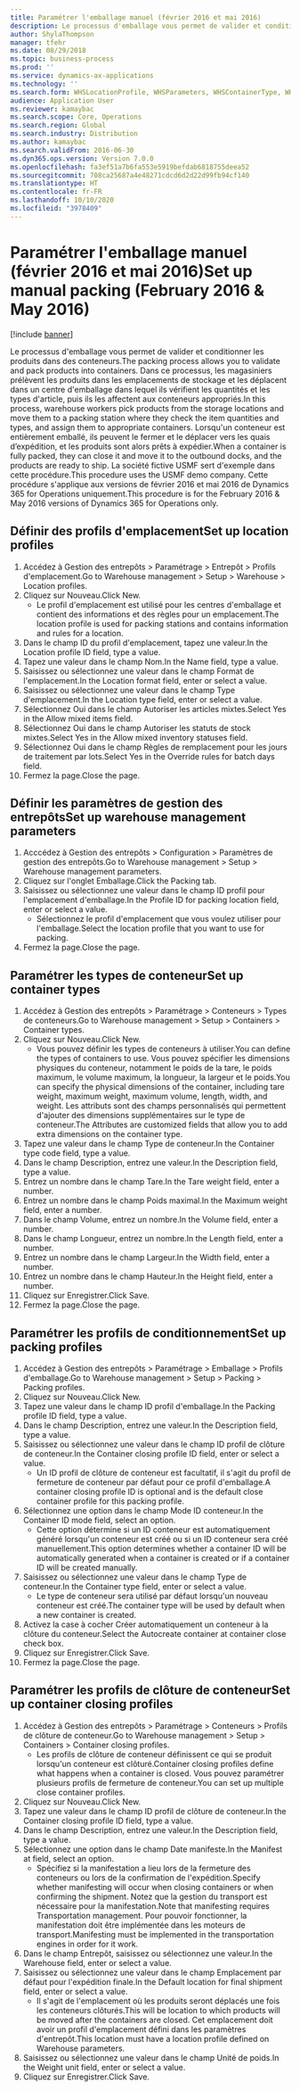 ```yaml
---
title: Paramétrer l'emballage manuel (février 2016 et mai 2016)
description: Le processus d'emballage vous permet de valider et conditionner les produits dans des conteneurs.
author: ShylaThompson
manager: tfehr
ms.date: 08/29/2018
ms.topic: business-process
ms.prod: ''
ms.service: dynamics-ax-applications
ms.technology: ''
ms.search.form: WHSLocationProfile, WHSParameters, WHSContainerType, WHSPackProfile, WHSCloseContainerProfile, InventLocationIdLookup, UnitOfMeasureLookup
audience: Application User
ms.reviewer: kamaybac
ms.search.scope: Core, Operations
ms.search.region: Global
ms.search.industry: Distribution
ms.author: kamaybac
ms.search.validFrom: 2016-06-30
ms.dyn365.ops.version: Version 7.0.0
ms.openlocfilehash: fa3ef51a7b6fa553e5919befdab6818755deea52
ms.sourcegitcommit: 708ca25687a4e48271cdcd6d2d22d99fb94cf140
ms.translationtype: HT
ms.contentlocale: fr-FR
ms.lasthandoff: 10/10/2020
ms.locfileid: "3978409"
---
```

# <a name="set-up-manual-packing-february-2016--may-2016"></a><span data-ttu-id="27e57-103">Paramétrer l'emballage manuel (février 2016 et mai 2016)</span><span class="sxs-lookup"><span data-stu-id="27e57-103">Set up manual packing (February 2016 & May 2016)</span></span>

[!include [banner](../../includes/banner.md)]

<span data-ttu-id="27e57-104">Le processus d'emballage vous permet de valider et conditionner les produits dans des conteneurs.</span><span class="sxs-lookup"><span data-stu-id="27e57-104">The packing process allows you to validate and pack products into containers.</span></span> <span data-ttu-id="27e57-105">Dans ce processus, les magasiniers prélèvent les produits dans les emplacements de stockage et les déplacent dans un centre d'emballage dans lequel ils vérifient les quantités et les types d'article, puis ils les affectent aux conteneurs appropriés.</span><span class="sxs-lookup"><span data-stu-id="27e57-105">In this process, warehouse workers pick products from the storage locations and move them to a packing station where they check the item quantities and types, and assign them to appropriate containers.</span></span> <span data-ttu-id="27e57-106">Lorsqu'un conteneur est entièrement emballé, ils peuvent le fermer et le déplacer vers les quais d’expédition, et les produits sont alors prêts à expédier.</span><span class="sxs-lookup"><span data-stu-id="27e57-106">When a container is fully packed, they can close it and move it to the outbound docks, and the products are ready to ship.</span></span> <span data-ttu-id="27e57-107">La société fictive USMF sert d'exemple dans cette procédure.</span><span class="sxs-lookup"><span data-stu-id="27e57-107">This procedure uses the USMF demo company.</span></span> <span data-ttu-id="27e57-108">Cette procédure s'applique aux versions de février 2016 et mai 2016 de Dynamics 365 for Operations uniquement.</span><span class="sxs-lookup"><span data-stu-id="27e57-108">This procedure is for the February 2016 & May 2016 versions of Dynamics 365 for Operations only.</span></span>


## <a name="set-up-location-profiles"></a><span data-ttu-id="27e57-109">Définir des profils d'emplacement</span><span class="sxs-lookup"><span data-stu-id="27e57-109">Set up location profiles</span></span>
1. <span data-ttu-id="27e57-110">Accédez à Gestion des entrepôts > Paramétrage > Entrepôt > Profils d'emplacement.</span><span class="sxs-lookup"><span data-stu-id="27e57-110">Go to Warehouse management > Setup > Warehouse > Location profiles.</span></span>
2. <span data-ttu-id="27e57-111">Cliquez sur Nouveau.</span><span class="sxs-lookup"><span data-stu-id="27e57-111">Click New.</span></span>
    * <span data-ttu-id="27e57-112">Le profil d'emplacement est utilisé pour les centres d'emballage et contient des informations et des règles pour un emplacement.</span><span class="sxs-lookup"><span data-stu-id="27e57-112">The location profile is used for packing stations and contains information and rules for a location.</span></span>  
3. <span data-ttu-id="27e57-113">Dans le champ ID du profil d'emplacement, tapez une valeur.</span><span class="sxs-lookup"><span data-stu-id="27e57-113">In the Location profile ID field, type a value.</span></span>
4. <span data-ttu-id="27e57-114">Tapez une valeur dans le champ Nom.</span><span class="sxs-lookup"><span data-stu-id="27e57-114">In the Name field, type a value.</span></span>
5. <span data-ttu-id="27e57-115">Saisissez ou sélectionnez une valeur dans le champ Format de l'emplacement.</span><span class="sxs-lookup"><span data-stu-id="27e57-115">In the Location format field, enter or select a value.</span></span>
6. <span data-ttu-id="27e57-116">Saisissez ou sélectionnez une valeur dans le champ Type d'emplacement.</span><span class="sxs-lookup"><span data-stu-id="27e57-116">In the Location type field, enter or select a value.</span></span>
7. <span data-ttu-id="27e57-117">Sélectionnez Oui dans le champ Autoriser les articles mixtes.</span><span class="sxs-lookup"><span data-stu-id="27e57-117">Select Yes in the Allow mixed items field.</span></span>
8. <span data-ttu-id="27e57-118">Sélectionnez Oui dans le champ Autoriser les statuts de stock mixtes.</span><span class="sxs-lookup"><span data-stu-id="27e57-118">Select Yes in the Allow mixed  inventory statuses field.</span></span>
9. <span data-ttu-id="27e57-119">Sélectionnez Oui dans le champ Règles de remplacement pour les jours de traitement par lots.</span><span class="sxs-lookup"><span data-stu-id="27e57-119">Select Yes in the Override rules for batch days field.</span></span>
10. <span data-ttu-id="27e57-120">Fermez la page.</span><span class="sxs-lookup"><span data-stu-id="27e57-120">Close the page.</span></span>

## <a name="set-up-warehouse-management-parameters"></a><span data-ttu-id="27e57-121">Définir les paramètres de gestion des entrepôts</span><span class="sxs-lookup"><span data-stu-id="27e57-121">Set up warehouse management parameters</span></span> 
1. <span data-ttu-id="27e57-122">Acccédez à Gestion des entrepôts > Configuration > Paramètres de gestion des entrepôts.</span><span class="sxs-lookup"><span data-stu-id="27e57-122">Go to Warehouse management > Setup > Warehouse management parameters.</span></span>
2. <span data-ttu-id="27e57-123">Cliquez sur l'onglet Emballage.</span><span class="sxs-lookup"><span data-stu-id="27e57-123">Click the Packing tab.</span></span>
3. <span data-ttu-id="27e57-124">Saisissez ou sélectionnez une valeur dans le champ ID profil pour l'emplacement d'emballage.</span><span class="sxs-lookup"><span data-stu-id="27e57-124">In the Profile ID for packing location field, enter or select a value.</span></span>
    * <span data-ttu-id="27e57-125">Sélectionnez le profil d'emplacement que vous voulez utiliser pour l'emballage.</span><span class="sxs-lookup"><span data-stu-id="27e57-125">Select the location profile that you want to use for packing.</span></span>  
4. <span data-ttu-id="27e57-126">Fermez la page.</span><span class="sxs-lookup"><span data-stu-id="27e57-126">Close the page.</span></span>

## <a name="set-up-container-types"></a><span data-ttu-id="27e57-127">Paramétrer les types de conteneur</span><span class="sxs-lookup"><span data-stu-id="27e57-127">Set up container types</span></span>
1. <span data-ttu-id="27e57-128">Accédez à Gestion des entrepôts > Paramétrage > Conteneurs > Types de conteneurs.</span><span class="sxs-lookup"><span data-stu-id="27e57-128">Go to Warehouse management > Setup > Containers > Container types.</span></span>
2. <span data-ttu-id="27e57-129">Cliquez sur Nouveau.</span><span class="sxs-lookup"><span data-stu-id="27e57-129">Click New.</span></span>
    * <span data-ttu-id="27e57-130">Vous pouvez définir les types de conteneurs à utiliser.</span><span class="sxs-lookup"><span data-stu-id="27e57-130">You can define the types of containers to use.</span></span> <span data-ttu-id="27e57-131">Vous pouvez spécifier les dimensions physiques du conteneur, notamment le poids de la tare, le poids maximum, le volume maximum, la longueur, la largeur et le poids.</span><span class="sxs-lookup"><span data-stu-id="27e57-131">You can specify the physical dimensions of the container, including tare weight, maximum weight, maximum volume, length, width, and weight.</span></span>  <span data-ttu-id="27e57-132">Les attributs sont des champs personnalisés qui permettent d'ajouter des dimensions supplémentaires sur le type de conteneur.</span><span class="sxs-lookup"><span data-stu-id="27e57-132">The Attributes are customized fields that allow you to add extra dimensions on the container type.</span></span>     
3. <span data-ttu-id="27e57-133">Tapez une valeur dans le champ Type de conteneur.</span><span class="sxs-lookup"><span data-stu-id="27e57-133">In the Container type code field, type a value.</span></span>
4. <span data-ttu-id="27e57-134">Dans le champ Description, entrez une valeur.</span><span class="sxs-lookup"><span data-stu-id="27e57-134">In the Description field, type a value.</span></span>
5. <span data-ttu-id="27e57-135">Entrez un nombre dans le champ Tare.</span><span class="sxs-lookup"><span data-stu-id="27e57-135">In the Tare weight field, enter a number.</span></span>
6. <span data-ttu-id="27e57-136">Entrez un nombre dans le champ Poids maximal.</span><span class="sxs-lookup"><span data-stu-id="27e57-136">In the Maximum weight field, enter a number.</span></span>
7. <span data-ttu-id="27e57-137">Dans le champ Volume, entrez un nombre.</span><span class="sxs-lookup"><span data-stu-id="27e57-137">In the Volume field, enter a number.</span></span>
8. <span data-ttu-id="27e57-138">Dans le champ Longueur, entrez un nombre.</span><span class="sxs-lookup"><span data-stu-id="27e57-138">In the Length field, enter a number.</span></span>
9. <span data-ttu-id="27e57-139">Entrez un nombre dans le champ Largeur.</span><span class="sxs-lookup"><span data-stu-id="27e57-139">In the Width field, enter a number.</span></span>
10. <span data-ttu-id="27e57-140">Entrez un nombre dans le champ Hauteur.</span><span class="sxs-lookup"><span data-stu-id="27e57-140">In the Height field, enter a number.</span></span>
11. <span data-ttu-id="27e57-141">Cliquez sur Enregistrer.</span><span class="sxs-lookup"><span data-stu-id="27e57-141">Click Save.</span></span>
12. <span data-ttu-id="27e57-142">Fermez la page.</span><span class="sxs-lookup"><span data-stu-id="27e57-142">Close the page.</span></span>

## <a name="set-up-packing-profiles"></a><span data-ttu-id="27e57-143">Paramétrer les profils de conditionnement</span><span class="sxs-lookup"><span data-stu-id="27e57-143">Set up packing profiles</span></span>
1. <span data-ttu-id="27e57-144">Accédez à Gestion des entrepôts > Paramétrage > Emballage > Profils d'emballage.</span><span class="sxs-lookup"><span data-stu-id="27e57-144">Go to Warehouse management > Setup > Packing > Packing profiles.</span></span>
2. <span data-ttu-id="27e57-145">Cliquez sur Nouveau.</span><span class="sxs-lookup"><span data-stu-id="27e57-145">Click New.</span></span>
3. <span data-ttu-id="27e57-146">Tapez une valeur dans le champ ID profil d'emballage.</span><span class="sxs-lookup"><span data-stu-id="27e57-146">In the Packing profile ID field, type a value.</span></span>
4. <span data-ttu-id="27e57-147">Dans le champ Description, entrez une valeur.</span><span class="sxs-lookup"><span data-stu-id="27e57-147">In the Description field, type a value.</span></span>
5. <span data-ttu-id="27e57-148">Saisissez ou sélectionnez une valeur dans le champ ID profil de clôture de conteneur.</span><span class="sxs-lookup"><span data-stu-id="27e57-148">In the Container closing profile ID field, enter or select a value.</span></span>
    * <span data-ttu-id="27e57-149">Un ID profil de clôture de conteneur est facultatif, il s'agit du profil de fermeture de conteneur par défaut pour ce profil d'emballage.</span><span class="sxs-lookup"><span data-stu-id="27e57-149">A container closing profile ID is optional and is the default close container profile for this packing profile.</span></span>  
6. <span data-ttu-id="27e57-150">Sélectionnez une option dans le champ Mode ID conteneur.</span><span class="sxs-lookup"><span data-stu-id="27e57-150">In the Container ID mode field, select an option.</span></span>
    * <span data-ttu-id="27e57-151">Cette option détermine si un ID conteneur est automatiquement généré lorsqu'un conteneur est créé ou si un ID conteneur sera créé manuellement.</span><span class="sxs-lookup"><span data-stu-id="27e57-151">This option determines whether a container ID will be automatically generated when a container is created or if a container ID will be created manually.</span></span>  
7. <span data-ttu-id="27e57-152">Saisissez ou sélectionnez une valeur dans le champ Type de conteneur.</span><span class="sxs-lookup"><span data-stu-id="27e57-152">In the Container type field, enter or select a value.</span></span>
    * <span data-ttu-id="27e57-153">Le type de conteneur sera utilisé par défaut lorsqu'un nouveau conteneur est créé.</span><span class="sxs-lookup"><span data-stu-id="27e57-153">The container type will be used by default when a new container is created.</span></span>  
8. <span data-ttu-id="27e57-154">Activez la case à cocher Créer automatiquement un conteneur à la clôture du conteneur.</span><span class="sxs-lookup"><span data-stu-id="27e57-154">Select the Autocreate container at container close check box.</span></span>
9. <span data-ttu-id="27e57-155">Cliquez sur Enregistrer.</span><span class="sxs-lookup"><span data-stu-id="27e57-155">Click Save.</span></span>
10. <span data-ttu-id="27e57-156">Fermez la page.</span><span class="sxs-lookup"><span data-stu-id="27e57-156">Close the page.</span></span>

## <a name="set-up-container-closing-profiles"></a><span data-ttu-id="27e57-157">Paramétrer les profils de clôture de conteneur</span><span class="sxs-lookup"><span data-stu-id="27e57-157">Set up container closing profiles</span></span>
1. <span data-ttu-id="27e57-158">Accédez à Gestion des entrepôts > Paramétrage > Conteneurs > Profils de clôture de conteneur.</span><span class="sxs-lookup"><span data-stu-id="27e57-158">Go to Warehouse management > Setup > Containers > Container closing profiles.</span></span>
    * <span data-ttu-id="27e57-159">Les profils de clôture de conteneur définissent ce qui se produit lorsqu'un conteneur est clôturé.</span><span class="sxs-lookup"><span data-stu-id="27e57-159">Container closing profiles define what happens when a container is closed.</span></span> <span data-ttu-id="27e57-160">Vous pouvez paramétrer plusieurs profils de fermeture de conteneur.</span><span class="sxs-lookup"><span data-stu-id="27e57-160">You can set up multiple close container profiles.</span></span>       
2. <span data-ttu-id="27e57-161">Cliquez sur Nouveau.</span><span class="sxs-lookup"><span data-stu-id="27e57-161">Click New.</span></span>
3. <span data-ttu-id="27e57-162">Tapez une valeur dans le champ ID profil de clôture de conteneur.</span><span class="sxs-lookup"><span data-stu-id="27e57-162">In the Container closing profile ID field, type a value.</span></span>
4. <span data-ttu-id="27e57-163">Dans le champ Description, entrez une valeur.</span><span class="sxs-lookup"><span data-stu-id="27e57-163">In the Description field, type a value.</span></span>
5. <span data-ttu-id="27e57-164">Sélectionnez une option dans le champ Date manifeste.</span><span class="sxs-lookup"><span data-stu-id="27e57-164">In the Manifest at field, select an option.</span></span>
    * <span data-ttu-id="27e57-165">Spécifiez si la manifestation a lieu lors de la fermeture des conteneurs ou lors de la confirmation de l'expédition.</span><span class="sxs-lookup"><span data-stu-id="27e57-165">Specify whether manifesting will occur when closing containers or when confirming the shipment.</span></span> <span data-ttu-id="27e57-166">Notez que la gestion du transport est nécessaire pour la manifestation.</span><span class="sxs-lookup"><span data-stu-id="27e57-166">Note that manifesting requires Transportation management.</span></span> <span data-ttu-id="27e57-167">Pour pouvoir fonctionner, la manifestation doit être implémentée dans les moteurs de transport.</span><span class="sxs-lookup"><span data-stu-id="27e57-167">Manifesting must be implemented in the transportation engines in order for it work.</span></span>  
6. <span data-ttu-id="27e57-168">Dans le champ Entrepôt, saisissez ou sélectionnez une valeur.</span><span class="sxs-lookup"><span data-stu-id="27e57-168">In the Warehouse field, enter or select a value.</span></span>
7. <span data-ttu-id="27e57-169">Saisissez ou sélectionnez une valeur dans le champ Emplacement par défaut pour l'expédition finale.</span><span class="sxs-lookup"><span data-stu-id="27e57-169">In the Default location for final shipment field, enter or select a value.</span></span>
    * <span data-ttu-id="27e57-170">Il s'agit de l'emplacement où les produits seront déplacés une fois les conteneurs clôturés.</span><span class="sxs-lookup"><span data-stu-id="27e57-170">This will be location to which products will be moved after the containers are closed.</span></span> <span data-ttu-id="27e57-171">Cet emplacement doit avoir un profil d'emplacement défini dans les paramètres d'entrepôt.</span><span class="sxs-lookup"><span data-stu-id="27e57-171">This location must have a location profile defined on Warehouse parameters.</span></span>  
8. <span data-ttu-id="27e57-172">Saisissez ou sélectionnez une valeur dans le champ Unité de poids.</span><span class="sxs-lookup"><span data-stu-id="27e57-172">In the Weight unit field, enter or select a value.</span></span>
9. <span data-ttu-id="27e57-173">Cliquez sur Enregistrer.</span><span class="sxs-lookup"><span data-stu-id="27e57-173">Click Save.</span></span>

